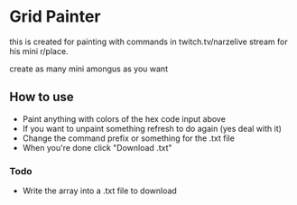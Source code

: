 # Grid Painter

this is created for painting with commands in twitch.tv/narzelive stream for his mini r/place.

create as many mini amongus as you want

## How to use

- Paint anything with colors of the hex code input above
- If you want to unpaint something refresh to do again (yes deal with it)
- Change the command prefix or something for the .txt file
- When you're done click "Download .txt"

### Todo

- Write the array into a .txt file to download
